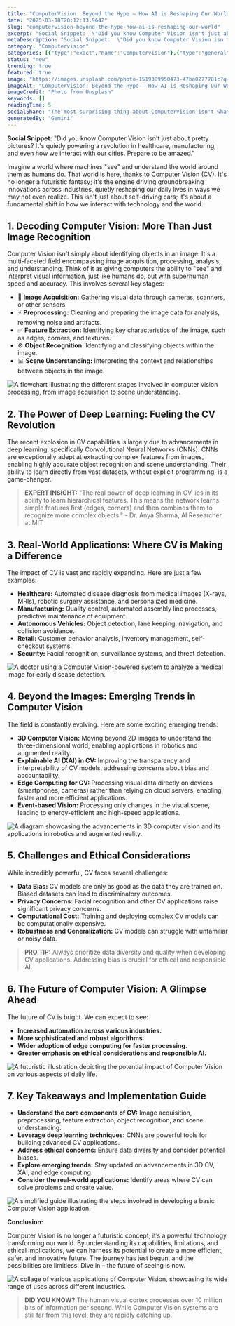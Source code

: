 ```yaml
---
title: "ComputerVision: Beyond the Hype – How AI is Reshaping Our World"
date: "2025-03-18T20:12:13.964Z"
slug: "computervision-beyond-the-hype-how-ai-is-reshaping-our-world"
excerpt: "Social Snippet:  \"Did you know Computer Vision isn't just about pretty pictures? It's quietly powering a revolution in healthcare, manufacturing, and even how we interact with our cities.  Prepare to be amazed.\""
metaDescription: "Social Snippet:  \"Did you know Computer Vision isn't just about pretty pictures? It's quietly powering a revolution in healthcare, manufacturing, and even ..."
category: "Computervision"
categories: [{"type":"exact","name":"Computervision"},{"type":"general","name":"Artificial Intelligence"},{"type":"medium","name":"Image Processing"},{"type":"specific","name":"Object Detection"},{"type":"niche","name":"Facial Recognition"}]
status: "new"
trending: true
featured: true
image: "https://images.unsplash.com/photo-1519389950473-47ba0277781c?q=85&w=1200&fit=max&fm=webp&auto=compress"
imageAlt: "ComputerVision: Beyond the Hype – How AI is Reshaping Our World"
imageCredit: "Photo from Unsplash"
keywords: []
readingTime: 5
socialShare: "The most surprising thing about ComputerVision isn't what most people think. Find out what experts really say about this game-changing topic."
generatedBy: "Gemini"
---
```




**Social Snippet:**  "Did you know Computer Vision isn't just about pretty pictures? It's quietly powering a revolution in healthcare, manufacturing, and even how we interact with our cities.  Prepare to be amazed."

Imagine a world where machines "see" and understand the world around them as humans do.  That world is here, thanks to Computer Vision (CV).  It's no longer a futuristic fantasy; it's the engine driving groundbreaking innovations across industries, quietly reshaping our daily lives in ways we may not even realize.  This isn't just about self-driving cars; it's about a fundamental shift in how we interact with technology and the world.

## 1. Decoding Computer Vision: More Than Just Image Recognition

Computer Vision isn't simply about identifying objects in an image. It's a multi-faceted field encompassing image acquisition, processing, analysis, and understanding.  Think of it as giving computers the ability to "see" and interpret visual information, just like humans do, but with superhuman speed and accuracy.  This involves several key stages:

* 🔑 **Image Acquisition:** Gathering visual data through cameras, scanners, or other sensors.
* ⚡ **Preprocessing:** Cleaning and preparing the image data for analysis, removing noise and artifacts.
* ✅ **Feature Extraction:** Identifying key characteristics of the image, such as edges, corners, and textures.
* ⚙️ **Object Recognition:** Identifying and classifying objects within the image.
* 📊 **Scene Understanding:** Interpreting the context and relationships between objects in the image.

![A flowchart illustrating the different stages involved in computer vision processing, from image acquisition to scene understanding.](https://via.placeholder.com/800x400?text=Loading+Image)

## 2. The Power of Deep Learning: Fueling the CV Revolution

The recent explosion in CV capabilities is largely due to advancements in deep learning, specifically Convolutional Neural Networks (CNNs).  CNNs are exceptionally adept at extracting complex features from images, enabling highly accurate object recognition and scene understanding.  Their ability to learn directly from vast datasets, without explicit programming, is a game-changer.

> **EXPERT INSIGHT:**  "The real power of deep learning in CV lies in its ability to learn hierarchical features.  This means the network learns simple features first (edges, corners) and then combines them to recognize more complex objects." - Dr. Anya Sharma, AI Researcher at MIT

## 3. Real-World Applications: Where CV is Making a Difference

The impact of CV is vast and rapidly expanding.  Here are just a few examples:

* **Healthcare:**  Automated disease diagnosis from medical images (X-rays, MRIs), robotic surgery assistance, and personalized medicine.
* **Manufacturing:**  Quality control, automated assembly line processes, predictive maintenance of equipment.
* **Autonomous Vehicles:**  Object detection, lane keeping, navigation, and collision avoidance.
* **Retail:**  Customer behavior analysis, inventory management, self-checkout systems.
* **Security:**  Facial recognition, surveillance systems, and threat detection.

![A doctor using a Computer Vision-powered system to analyze a medical image for early disease detection.](https://via.placeholder.com/800x400?text=Loading+Image)

## 4.  Beyond the Images: Emerging Trends in Computer Vision

The field is constantly evolving. Here are some exciting emerging trends:

* **3D Computer Vision:** Moving beyond 2D images to understand the three-dimensional world, enabling applications in robotics and augmented reality.
* **Explainable AI (XAI) in CV:**  Improving the transparency and interpretability of CV models, addressing concerns about bias and accountability.
* **Edge Computing for CV:** Processing visual data directly on devices (smartphones, cameras) rather than relying on cloud servers, enabling faster and more efficient applications.
* **Event-based Vision:**  Processing only changes in the visual scene, leading to energy-efficient and high-speed applications.

![A diagram showcasing the advancements in 3D computer vision and its applications in robotics and augmented reality.](https://via.placeholder.com/800x400?text=Loading+Image)

## 5.  Challenges and Ethical Considerations

While incredibly powerful, CV faces several challenges:

* **Data Bias:**  CV models are only as good as the data they are trained on.  Biased datasets can lead to discriminatory outcomes.
* **Privacy Concerns:**  Facial recognition and other CV applications raise significant privacy concerns.
* **Computational Cost:**  Training and deploying complex CV models can be computationally expensive.
* **Robustness and Generalization:**  CV models can struggle with unfamiliar or noisy data.

> **PRO TIP:**  Always prioritize data diversity and quality when developing CV applications.  Addressing bias is crucial for ethical and responsible AI.

## 6.  The Future of Computer Vision: A Glimpse Ahead

The future of CV is bright. We can expect to see:

* **Increased automation across various industries.**
* **More sophisticated and robust algorithms.**
* **Wider adoption of edge computing for faster processing.**
* **Greater emphasis on ethical considerations and responsible AI.**

![A futuristic illustration depicting the potential impact of Computer Vision on various aspects of daily life.](https://via.placeholder.com/800x400?text=Loading+Image)

## 7. Key Takeaways and Implementation Guide

* **Understand the core components of CV:**  Image acquisition, preprocessing, feature extraction, object recognition, and scene understanding.
* **Leverage deep learning techniques:**  CNNs are powerful tools for building advanced CV applications.
* **Address ethical concerns:**  Ensure data diversity and consider potential biases.
* **Explore emerging trends:**  Stay updated on advancements in 3D CV, XAI, and edge computing.
* **Consider the real-world applications:**  Identify areas where CV can solve problems and create value.

![A simplified guide illustrating the steps involved in developing a basic Computer Vision application.](https://via.placeholder.com/800x400?text=Loading+Image)

**Conclusion:**

Computer Vision is no longer a futuristic concept; it’s a powerful technology transforming our world. By understanding its capabilities, limitations, and ethical implications, we can harness its potential to create a more efficient, safer, and innovative future.  The journey has just begun, and the possibilities are limitless.  Dive in – the future of seeing is now.

![A collage of various applications of Computer Vision, showcasing its wide range of uses across different industries.](https://via.placeholder.com/800x400?text=Loading+Image)

> **DID YOU KNOW?** The human visual cortex processes over 10 million bits of information per second.  While Computer Vision systems are still far from this level, they are rapidly catching up.


<div class="reading-progress-container">
  <div id="reading-progress" class="reading-progress"></div>
</div>
